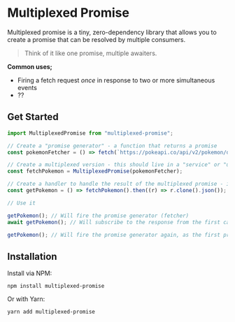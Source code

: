 # Multiplexed Promise

Multiplexed promise is a tiny, zero-dependency library that allows you to create a promise that can be resolved by multiple consumers.

> Think of it like one promise, multiple awaiters.

**Common uses;**

- Firing a fetch request _once_ in response to two or more simultaneous events
- ??

## Get Started

```typescript
import MultiplexedPromise from "multiplexed-promise";

// Create a "promise generator" - a function that returns a promise
const pokemonFetcher = () => fetch(`https://pokeapi.co/api/v2/pokemon/ditto`);

// Create a multiplexed version - this should live in a "service" or "utility" file, where it can be shared by multiple components
const fetchPokemon = MultiplexedPromise(pokemonFetcher);

// Create a handler to handle the result of the multiplexed promise - in the case of a fetch response, we need to clone it
const getPokemon = () => fetchPokemon().then((r) => r.clone().json());

// Use it

getPokemon(); // Will fire the promise generator (fetcher)
await getPokemon(); // Will subscribe to the response from the first call

getPokemon(); // Will fire the promise generator again, as the first promise has resolved.
```

## Installation

Install via NPM:

```shell
npm install multiplexed-promise
```

Or with Yarn:

```shell
yarn add multiplexed-promise
```

